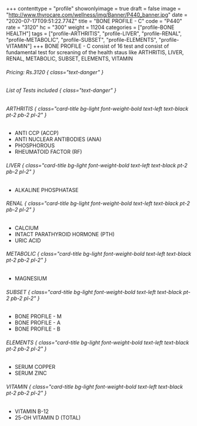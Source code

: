 +++
contenttype = "profile"
showonlyimage = true
draft = false
image = "http://www.thyrocare.com/wellness/img/Banner/P440_banner.jpg"
date = "2020-07-17T09:51:22.774Z"
title = "BONE PROFILE - C"
code = "P440"
rate = "3120"
hc = "300"
weight = 11204
categories = ["profile-BONE HEALTH"]
tags = ["profile-ARTHRITIS", "profile-LIVER", "profile-RENAL", "profile-METABOLIC", "profile-SUBSET", "profile-ELEMENTS", "profile-VITAMIN"]
+++
BONE PROFILE - C consist of 16 test and consist of fundamental test for screaning of the health staus like ARTHRITIS, LIVER, RENAL, METABOLIC, SUBSET, ELEMENTS, VITAMIN
<!--more-->
###### Pricing: Rs.3120 { class="text-danger" }

###### List of Tests included { class="text-danger" }

###### ARTHRITIS { class="card-title bg-light font-weight-bold text-left text-black pt-2 pb-2 pl-2" } 
* ANTI CCP (ACCP)
* ANTI NUCLEAR ANTIBODIES (ANA)
* PHOSPHOROUS
* RHEUMATOID FACTOR (RF)
###### LIVER { class="card-title bg-light font-weight-bold text-left text-black pt-2 pb-2 pl-2" } 
* ALKALINE PHOSPHATASE
###### RENAL { class="card-title bg-light font-weight-bold text-left text-black pt-2 pb-2 pl-2" } 
* CALCIUM
* INTACT PARATHYROID HORMONE (PTH)
* URIC ACID
###### METABOLIC { class="card-title bg-light font-weight-bold text-left text-black pt-2 pb-2 pl-2" } 
* MAGNESIUM
###### SUBSET { class="card-title bg-light font-weight-bold text-left text-black pt-2 pb-2 pl-2" } 
* BONE PROFILE - M
* BONE PROFILE - A
* BONE PROFILE - B
###### ELEMENTS { class="card-title bg-light font-weight-bold text-left text-black pt-2 pb-2 pl-2" } 
* SERUM COPPER
* SERUM ZINC
###### VITAMIN { class="card-title bg-light font-weight-bold text-left text-black pt-2 pb-2 pl-2" } 
* VITAMIN B-12
* 25-OH VITAMIN D (TOTAL)
